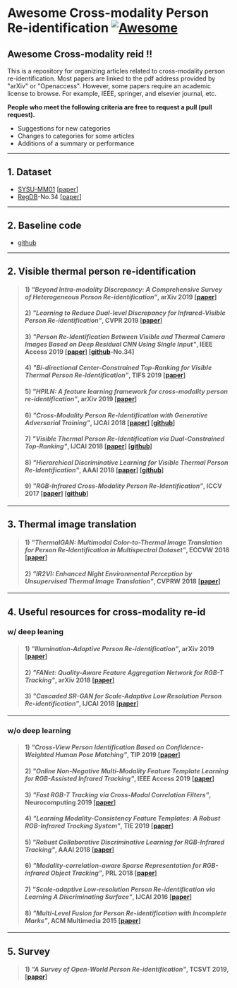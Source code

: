 # Awesome Cross-modality Person Re-identification [![Awesome](https://cdn.rawgit.com/sindresorhus/awesome/d7305f38d29fed78fa85652e3a63e154dd8e8829/media/badge.svg)](https://github.com/sindresorhus/awesome)

## Awesome Cross-modality reid !!

This is a repository for organizing articles related to cross-modality person re-identification. Most papers are linked to the pdf address provided by "arXiv" or "Openaccess". However, some papers require an academic license to browse. For example, IEEE, springer, and elsevier journal, etc.

**People who meet the following criteria are free to request a pull (pull request).**
- Suggestions for new categories
- Changes to categories for some articles
- Additions of a summary or performance

---

## 1. Dataset

- [SYSU-MM01](https://github.com/wuancong/SYSU-MM01) [[paper](https://kovenyu.com/papers/2017_ICCV_rgb.pdf)]
- [RegDB](http://dm.dgu.edu/link.html)-No.34 [[paper](https://www.mdpi.com/1424-8220/17/3/605)]

---

## 2. Baseline code

- [github](https://github.com/mangye16/Cross-Modal-Re-ID-baseline)

---


## 2. Visible thermal person re-identification
> #### 1) *"Beyond Intra-modality Discrepancy: A Comprehensive Survey of Heterogeneous Person Re-identification"*, arXiv 2019 [[paper](https://arxiv.org/pdf/1905.10048.pdf)]
> #### 2) *"Learning to Reduce Dual-level Discrepancy for Infrared-Visible Person Re-identification"*, CVPR 2019 [[paper](http://openaccess.thecvf.com/content_CVPR_2019/papers/Wang_Learning_to_Reduce_Dual-Level_Discrepancy_for_Infrared-Visible_Person_Re-Identification_CVPR_2019_paper.pdf)]
> #### 3) *"Person Re-Identification Between Visible and Thermal Camera Images Based on Deep Residual CNN Using Single Input"*, IEEE Access 2019 [[paper](https://ieeexplore.ieee.org/stamp/stamp.jsp?tp=&arnumber=8705321)] [[github](http://dm.dgu.edu/link.html)-No.34]
> #### 4) *"Bi-directional Center-Constrained Top-Ranking for Visible Thermal Person Re-Identification"*, TIFS 2019 [[paper](https://ieeexplore.ieee.org/stamp/stamp.jsp?tp=&arnumber=8732420)]
> #### 5) *"HPILN: A feature learning framework for cross-modality person re-identification"*, arXiv 2019 [[paper](https://arxiv.org/pdf/1906.03142.pdf)]
> #### 6) *"Cross-Modality Person Re-Identification with Generative Adversarial Training"*, IJCAI 2018 [[paper](https://www.ijcai.org/proceedings/2018/0094.pdf)] [[github](https://github.com/sshkhr/cmGAN)]
> #### 7) *"Visible Thermal Person Re-Identification via Dual-Constrained Top-Ranking"*, IJCAI 2018 [[paper](https://www.ijcai.org/proceedings/2018/0152.pdf)] [[github](https://github.com/mangye16/Visible-Thermal-Person-Re-Identification)]
> #### 8) *"Hierarchical Discriminative Learning for Visible Thermal Person Re-Identification"*, AAAI 2018 [[paper](https://aaai.org/ocs/index.php/AAAI/AAAI18/paper/view/16734/16350)] [[github](https://github.com/mangye16/Visible-Thermal-Person-Re-Identification)]
> #### 9) *"RGB-Infrared Cross-Modality Person Re-Identification"*, ICCV 2017 [[paper](https://kovenyu.com/papers/2017_ICCV_rgb.pdf)] [[github](https://github.com/InnovArul/rgb_IR_personreid)]


---

## 3. Thermal image translation
> #### 1) *"ThermalGAN: Multimodal Color-to-Thermal Image Translation for Person Re-Identification in Multispectral Dataset"*, ECCVW 2018 [[paper](http://openaccess.thecvf.com/content_ECCVW_2018/papers/11134/Kniaz_ThermalGAN_Multimodal_Color-to-Thermal_Image_Translation_for_Person_Re-Identification_in_Multispectral_ECCVW_2018_paper.pdf)]
> #### 2) *"IR2VI: Enhanced Night Environmental Perception by Unsupervised Thermal Image Translation"*, CVPRW 2018 [[paper](http://openaccess.thecvf.com/content_cvpr_2018_workshops/papers/w21/Liu_IR2VI_Enhanced_Night_CVPR_2018_paper.pdf)]

--- 

## 4. Useful resources for cross-modality re-id
### w/ deep leaning
> #### 1) *"Illumination-Adaptive Person Re-identification"*, arXiv 2019 [[paper](https://arxiv.org/pdf/1905.04525.pdf)]
> #### 2) *"FANet: Quality-Aware Feature Aggregation Network for RGB-T Tracking"*, arXiv 2018 [[paper](https://arxiv.org/pdf/1811.09855.pdf)]
> #### 3) *"Cascaded SR-GAN for Scale-Adaptive Low Resolution Person Re-identification"*, IJCAI 2018 [[paper](https://www.ijcai.org/proceedings/2018/0541.pdf)]


---

### w/o deep learning
> #### 1) *"Cross-View Person Identification Based on Confidence-Weighted Human Pose Matching"*, TIP 2019 [[paper](https://ieeexplore.ieee.org/stamp/stamp.jsp?tp=&arnumber=8642932)]
> #### 2) *"Online Non-Negative Multi-Modality Feature Template Learning for RGB-Assisted Infrared Tracking"*, IEEE Access 2019 [[paper](https://ieeexplore.ieee.org/stamp/stamp.jsp?tp=&arnumber=8713854)]
> #### 3) *"Fast RGB-T Tracking via Cross-Modal Correlation Filters"*, Neurocomputing 2019 [[paper](https://reader.elsevier.com/reader/sd/pii/S0925231219300347?)]
> #### 4) *"Learning Modality-Consistency Feature Templates: A Robust RGB-Infrared Tracking System"*, TIE 2019 [[paper](https://ieeexplore.ieee.org/stamp/stamp.jsp?tp=&arnumber=8643077)]
> #### 5) *"Robust Collaborative Discriminative Learning for RGB-Infrared Tracking"*, AAAI 2018 [[paper](https://www.aaai.org/ocs/index.php/AAAI/AAAI18/paper/view/16878/16289)]
> #### 6) *"Modality-correlation-aware Sparse Representation for RGB-infrared Object Tracking"*, PRL 2018 [[paper](https://reader.elsevier.com/reader/sd/pii/S0167865518307633?token=D9B1592900076E965F3E70F01626BCE62B5D334F6E4009E8044CEF4AB1ACA7246D2F9D31FC016D376F5C8EE8D0E9D955)]
> #### 7) *"Scale-adaptive Low-resolution Person Re-identification via Learning A Discriminating Surface"*, IJCAI 2016 [[paper](https://pdfs.semanticscholar.org/6713/4d7bf637f7ac4e354bcb374d7c28c7740ab8.pdf)]
> #### 8) *"Multi-Level Fusion for Person Re-identification with Incomplete Marks"*, ACM Multimedia 2015 [[paper](http://delivery.acm.org/10.1145/2810000/2806400/p1267-wang.pdf?ip=143.248.41.15&id=2806400&acc=ACTIVE%20SERVICE&key=0EC22F8658578FE1%2E7500FBAD1E9579D9%2E4D4702B0C3E38B35%2E4D4702B0C3E38B35&__acm__=1562655835_49403d6ab21f2786eee05d4dd9f8d9d2)]

---

## 5. Survey
> #### 1) *"A Survey of Open-World Person Re-identification"*, TCSVT 2019, [[paper](https://ieeexplore.ieee.org/stamp/stamp.jsp?tp=&arnumber=8640834)]

